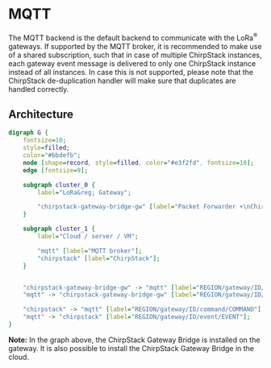 # MQTT

The MQTT backend is the default backend to communicate with the LoRa<sup>&reg;</sup>
gateways. If supported by the MQTT broker, it is recommended to make use of a
shared subscription, such that in case of multiple ChirpStack instances, each
gateway event message is delivered to only one ChirpStack instance instead of
all instances. In case this is not supported, please note that the ChirpStack
de-duplication handler will make sure that duplicates are handled correctly.

## Architecture

```dot process
digraph G {
	fontsize=10;
	style=filled;
	color="#bbdefb";
	node [shape=record, style=filled, color="#e3f2fd", fontsize=10];
	edge [fontsize=9];

	subgraph cluster_0 {
		label="LoRa&reg; Gateway";

		"chirpstack-gateway-bridge-gw" [label="Packet Forwarder +\nChirpStack Gateway Bridge"];
	}

	subgraph cluster_1 {
		label="Cloud / server / VM";

		"mqtt" [label="MQTT broker"];
		"chirpstack" [label="ChirpStack"];
	}


	"chirpstack-gateway-bridge-gw" -> "mqtt" [label="REGION/gateway/ID/event/EVENT"];
	"mqtt" -> "chirpstack-gateway-bridge-gw" [label="REGION/gateway/ID/command/COMMAND"];

	"chirpstack" -> "mqtt" [label="REGION/gateway/ID/command/COMMAND"];
	"mqtt" -> "chirpstack" [label="REGION/gateway/ID/event/EVENT"];
}
```

**Note:** In the graph above, the ChirpStack Gateway Bridge is
installed on the gateway. It is also possible to install the ChirpStack
Gateway Bridge in the cloud.
